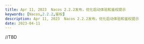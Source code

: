 ```yaml
---
title: Apr 11, 2023  Nacos 2.2.2发布，优化启动体验和鉴权提示
keywords: [Nacos,2.2.2,鉴权]
description: Apr 11, 2023  Nacos 2.2.2发布，优化启动体验和鉴权提示
date: 2023-04-11
---
```

//TBD